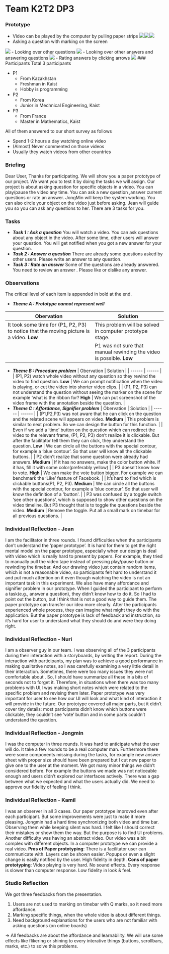 # Team K2T2 DP3

### Prototype

  - Video can be played by the computer by pulling paper strips
  <img src='./PlayingVideo1.png'><img src='./PlayingVideo2.png'><img src='./PlayingVideo3.png'>
  - Asking a question with marking on the screen
  <img src='./AskingQuestions.png'>
  - Looking over other questions
  <img src='./LookingOverQuestions.png'>
  - Looking over other answers and answering questions
  <img src='./AnsweringQuestions.png'>
  - Rating answers by clicking arrows
  <img src='./RatingQuestions.png'>
### Participants
Total 3 participants

- P1
  - From Kazakhstan
  - Freshman in Kaist
  - Hobby is programming
- P2
  - From Korea
  - Junior in Mechnical Engineering, Kaist
- P3
  - From France
  - Master in Mathematics, Kaist

All of them answered to our short survey as follows

- Spend 1-2 hours a day watching online video
- (Almost) Never commented on those videos
- Usually they watch videos from other countries

### Briefing
Dear User,
Thanks for participating. We will show you a paper prototype of our project. We want you to test it by doing the tasks we will assign. Our project is about asking question for specific objects in a video. You can play/pause the video any time. You can ask a new question ,answer current questions or rate an answer. JongMin will keep the system working. You can also circle your object on the video just before asking. Jean will guide you so you can ask any questions to her. There are 3 tasks for you.

### Tasks
  - ***Task 1 : Ask a question***
  You will watch a video.  You can ask questions about any object in the video. After some time, other users will answer your question. You will get notified when you got a new answer for your question.
  - ***Task 2 : Answer a question***
  There are already some questions asked by other users. Please write an answer to any question.
  - ***Task 3 : Rate an answer*** 
  Some of the questions are already answered. You need to review an answer . Please like or dislike any answer.

### Observations
The critical level of each item is appended in bold at the end.

  - ***Theme A : Prototype cannot represent well***
 
  | Obervation | Solution |
  | ------ | ------ |
  | It took some time for (P1, P2, P3) to notice that the moving picture is a video. **Low** | This problem will be solved in computer prototype stage. |
    | P1 was not sure that manual rewinding the video is possible. **Low** | Make an explicit “thumb” on video progress bar.|
  - ***Theme B : Procedure problem***
    | Obervation | Solution |
    | ------ | ------ |
    | (P1, P2) watch whole video without any question so they rewind the video to find question. **Low** | We can prompt notification when the video is playing, or cut the video into shorter video clips. |
    | (P1, P2, P3) can not understand the question without seeing the marker on the scene for example ‘what is the ribbon for? **High** | We can put screenshot of the video frame with the annotation beside the question. |
  - ***Theme C : Affordance, Signifier problem***
    | Obervation | Solution |
    | ------ | ------ |
    | (P1,P2,P3) was not aware that he can click on the question and the related scene will appears on video. **Medium** | This problem is similar to next problem. So we can design the button for this function. |
    | Even if we add a ‘time’ button on the question which can redirect the video to the relevant frame, (P1, P2, P3) don’t realize it is clickable. But after the facilitator tell them they can click, they understand the question. **Low** | We can circle all the buttons with the special contour, for example a ‘blue contour’.	So that user will know all the clickable buttons. |
    | P2 didn’t realize that some question were already had answers. **Medium** | If it has no answers, make the color button white. If it has, fill it with some color(preferably yellow) |
    | P3 doesn’t know how to vote. **High** | We can make the vote button bigger. For example we can benchmark the ‘Like’ feature of Facebook. |
    | It’s hard to find which is clickable buttons(P1, P2, P3). **Medium** | We can circle all the buttons with the special contour, for example a ‘blue contour’. So that user will know the definition of a 'button'. |
    | P3 was confused by a toggle switch ‘see other questions’, which is supposed to show other questions on the video timeline. But P3 thought that is to toggle the questions beside the video. **Medium** | Remove the toggle. Put all a small mark on timebar for all previous questions. |

### Individual Reflection - Jean
I am the facilitator in three rounds. I found difficulties when the participants don’t understand the ‘paper prototype’. It is hard for them to get the right mental model on the paper prototype, especially when our design is deal with video which is really hard to present by papers. For example, they tried to manually pull the video tape instead of pressing play/pause button or rewinding the timebar. And our drawing video just contain random items, which is not a reasonable video, so participants felt hard to understand it and put much attention on it even though watching the video is not an important task in this experiment. We also have many affordance and signifier problem in our prototype. When I guided the participant to perform a task(e.g., answer a question), they didn’t know how to do it. So I had to point out the button, but I think that is not a good way to guide them. 
The paper prototype can transfer our idea more clearly. After the participants experienced whole process, they can imagine what might they do with the application. But the paper prototype is lack of feedback and instruction, so it’s hard for user to understand what they should do and were they doing right.

### Individual Reflection - Nuri
I am a observer guy in our team. I was observing all of the 3 participants during their interaction with a storyboards, by writing the report. During the interaction with participants, my plan was to achieve a good performance in making qualitative notes, so I was carefully examining a very little detail in their interaction. Sometimes, there were too many issues they were not comfortable about . So, I should have summarize all these in a bits of seconds not to forget it. Therefore, in situations when there was too many problems with UI,I was making short notes which were related to the specific problem and revising them later. Paper prototype was very important for user to see how our UI will look and what kind of interaction it will provide in the future. Our prototype covered all major parts, but it didn’t cover tiny details: most participants didn’t know which buttons were clickable, they couldn’t see ‘vote’ button and in some parts couldn’t understand the question.

### Individual Reflection - Jongmin
I was the computer in three rounds.
It was hard to anticipate what the user will do. It take a few rounds to be a real computer man. Furthermore there were some components missing during the tasks, for example new answer sheet with proper size should have been prepared but I cut new paper to give one to the user at the moment.
We got many minor things we didn’t considered before. For example the buttons we made was not noticeable enough and users didn’t explored our interfaces actively. There was a gap between what we expected and what the users actually did.
We need to approve our fidelity of feeling I think.

### Individual Reflection - Kamil
I was an observer in all 3 cases. Our paper prototype improved even after each participant. But some improvements were just to make it more pleasing. Jongmin had a hard time synchronizing both video and time bar. Observing them while keeping silent was hard. I felt like I should correct their mistakes or show them the way. But the purpose is to find UI problems. Another difficulty was having an abstract video. Our video was a bit complex with different objects. In a computer prototype we can provide a real video.
**Pros of Paper prototyping**: There is a facilitator user can communicate with. Layers can be shown easier. Popups or even a slight change is easily notified by the user. High fidelity in depth.
**Cons of paper prototyping**: Video playing is very hard. No sound effects. Every response is slower than computer response. Low fidelity in look & feel.

### Studio Reflection
We got three feedbacks from the presentation.
1. Users are not used to marking on timebar with Q marks, so it need more affordance.
2. Marking specific things, when the whole video is about different things.
3. Need background explanations for the users who are not familiar with asking questions (on online boards)

-> All feedbacks are about the affordance and learnability. We will use some effects like flikering or shining to every interative things (buttons, scrollbars, marks, etc.) to solve this problems.


